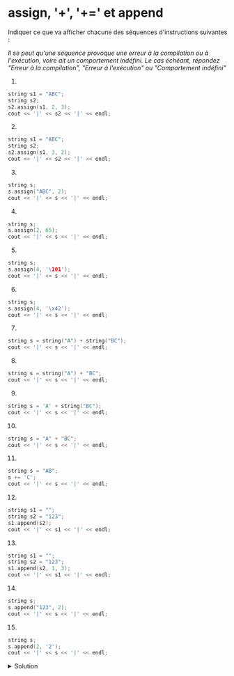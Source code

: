 # assign, '+', '+=' et append

Indiquer ce que va afficher chacune des séquences d'instructions suivantes : 

_Il se peut qu'une séquence provoque une erreur à la compilation ou à l'exécution, voire ait un comportement indéfini. Le cas échéant, répondez "Erreur à la compilation", "Erreur à l'exécution" ou "Comportement indéfini"_




1.
~~~cpp
string s1 = "ABC";
string s2;
s2.assign(s1, 2, 3);
cout << '|' << s2 << '|' << endl;
~~~

2.
~~~cpp
string s1 = "ABC";
string s2;
s2.assign(s1, 3, 2);
cout << '|' << s2 << '|' << endl;
~~~

3.	
~~~cpp
string s;
s.assign("ABC", 2);
cout << '|' << s << '|' << endl;
~~~

4.	
~~~cpp
string s;
s.assign(2, 65);
cout << '|' << s << '|' << endl;
~~~

5.	
~~~cpp
string s;
s.assign(4, '\101');
cout << '|' << s << '|' << endl;
~~~

6.	
~~~cpp
string s;
s.assign(4, '\x42');
cout << '|' << s << '|' << endl;
~~~

7.	
~~~cpp
string s = string("A") + string("BC");
cout << '|' << s << '|' << endl;
~~~

8.	
~~~cpp
string s = string("A") + "BC";
cout << '|' << s << '|' << endl;
~~~

9.	
~~~cpp
string s = 'A' + string("BC");
cout << '|' << s << '|' << endl;
~~~

10.	
~~~cpp
string s = "A" + "BC";
cout << '|' << s << '|' << endl;
~~~

11.	
~~~cpp
string s = "AB";
s += 'C';
cout << '|' << s << '|' << endl;
~~~

12.	
~~~cpp
string s1 = "";
string s2 = "123";
s1.append(s2);
cout << '|' << s1 << '|' << endl;
~~~

13.	
~~~cpp
string s1 = "";
string s2 = "123";
s1.append(s2, 1, 3);
cout << '|' << s1 << '|' << endl;
~~~

14.	
~~~cpp
string s;
s.append("123", 2);
cout << '|' << s << '|' << endl;
~~~

15.	
~~~cpp
string s;
s.append(2, '2');
cout << '|' << s << '|' << endl;
~~~


<details>
<summary>Solution</summary>

1.	|C|
2.	||
3.	|AB|
4.	|AA|
5.	|AAAA|
6.	|BBBB|
7.	|ABC|
8.	|ABC|
9.	|ABC|
10.	Erreur à la compilation
11.	|ABC|
12.	|123|
13.	|23|
14.	|12|
15.	|22|


</details>

